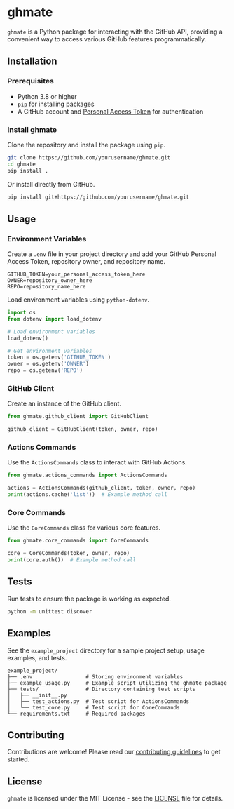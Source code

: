 # ghmate

`ghmate` is a Python package for interacting with the GitHub API, providing a convenient way to access various GitHub features programmatically.

## Installation

### Prerequisites

- Python 3.8 or higher
- `pip` for installing packages
- A GitHub account and [Personal Access Token](https://github.com/settings/tokens) for authentication

### Install ghmate

Clone the repository and install the package using `pip`.

```bash
git clone https://github.com/yourusername/ghmate.git
cd ghmate
pip install .
```

Or install directly from GitHub.

```bash
pip install git+https://github.com/yourusername/ghmate.git
```

## Usage

### Environment Variables

Create a `.env` file in your project directory and add your GitHub Personal Access Token, repository owner, and repository name.

```plaintext
GITHUB_TOKEN=your_personal_access_token_here
OWNER=repository_owner_here
REPO=repository_name_here
```

Load environment variables using `python-dotenv`.

```python
import os
from dotenv import load_dotenv

# Load environment variables
load_dotenv()

# Get environment variables
token = os.getenv('GITHUB_TOKEN')
owner = os.getenv('OWNER')
repo = os.getenv('REPO')
```

### GitHub Client

Create an instance of the GitHub client.

```python
from ghmate.github_client import GitHubClient

github_client = GitHubClient(token, owner, repo)
```

### Actions Commands

Use the `ActionsCommands` class to interact with GitHub Actions.

```python
from ghmate.actions_commands import ActionsCommands

actions = ActionsCommands(github_client, token, owner, repo)
print(actions.cache('list'))  # Example method call
```

### Core Commands

Use the `CoreCommands` class for various core features.

```python
from ghmate.core_commands import CoreCommands

core = CoreCommands(token, owner, repo)
print(core.auth())  # Example method call
```

## Tests

Run tests to ensure the package is working as expected.

```bash
python -m unittest discover
```

## Examples

See the `example_project` directory for a sample project setup, usage examples, and tests.

```plaintext
example_project/
├── .env                 # Storing environment variables
├── example_usage.py     # Example script utilizing the ghmate package
├── tests/               # Directory containing test scripts
│   ├── __init__.py
│   ├── test_actions.py  # Test script for ActionsCommands
│   └── test_core.py     # Test script for CoreCommands
└── requirements.txt     # Required packages
```

## Contributing

Contributions are welcome! Please read our [contributing guidelines](CONTRIBUTING.md) to get started.

## License

`ghmate` is licensed under the MIT License - see the [LICENSE](LICENSE) file for details.

